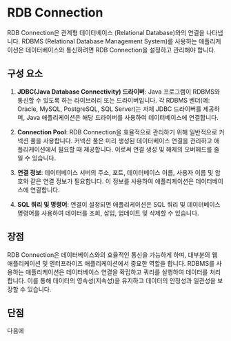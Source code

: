# RDB Connection
RDB Connection은 관계형 데이터베이스 (Relational Database)와의 연결을 나타냅니다. RDBMS (Relational Database Management System)를 사용하는 애플리케이션은 데이터베이스와 통신하려면 RDB Connection을 설정하고 관리해야 합니다.

## 구성 요소
1. <strong>JDBC(Java Database Connectivity) 드라이버</strong>: Java 프로그램이 RDBMS와 통신할 수 있도록 하는 라이브러리 또는 드라이버입니다. 각 RDBMS 벤더(예: Oracle, MySQL, PostgreSQL, SQL Server)는 자체 JDBC 드라이버를 제공하며, Java 애플리케이션은 해당 드라이버를 사용하여 데이터베이스에 연결합니다.

2. <strong>Connection Pool</strong>: RDB Connection을 효율적으로 관리하기 위해 일반적으로 커넥션 풀을 사용합니다. 커넥션 풀은 미리 생성된 데이터베이스 연결을 관리하고 애플리케이션에서 필요할 때 제공합니다. 이로써 연결 생성 및 해제의 오버헤드를 줄일 수 있습니다.

3. <strong>연결 정보</strong>: 데이터베이스 서버의 주소, 포트, 데이터베이스 이름, 사용자 이름 및 암호와 같은 연결 정보가 필요합니다. 이 정보를 사용하여 애플리케이션은 데이터베이스에 연결합니다.

4. <strong>SQL 쿼리 및 명령어</strong>: 연결이 설정되면 애플리케이션은 SQL 쿼리 및 데이터베이스 명령어를 사용하여 데이터를 조회, 삽입, 업데이트 및 삭제할 수 있습니다.


## 장점
RDB Connection은 데이터베이스와의 효율적인 통신을 가능하게 하며, 대부분의 웹 애플리케이션 및 엔터프라이즈 애플리케이션에서 중요한 역할을 합니다. RDBMS를 사용하는 애플리케이션은 데이터베이스 연결을 확립하고 쿼리를 실행하여 데이터를 처리합니다. 이를 통해 데이터의 영속성(지속성)을 유지하고 데이터의 안정성과 일관성을 보장할 수 있습니다.

## 단점
다음에
